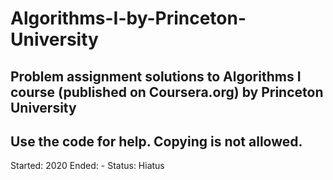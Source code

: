 # Algorithms-I-by-Princeton-University
Problem assignment solutions to Algorithms I course (published on Coursera.org) by Princeton University 
-----------------------------------
Use the code for help. Copying is not allowed.
-----------------------------------
Started: 2020
Ended: -
Status: Hiatus
